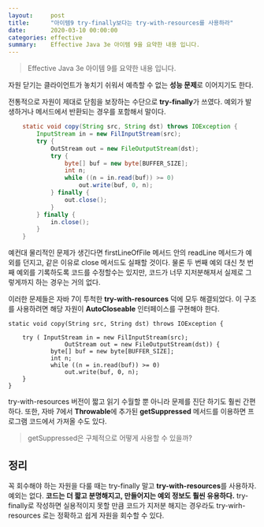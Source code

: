 ```yaml
---
layout:     post
title:      "아이템9 try-finally보다는 try-with-resources를 사용하라"
date:       2020-03-10 00:00:00
categories: effective
summary:    Effective Java 3e 아이템 9을 요약한 내용 입니다.
---
```


> Effective Java 3e 아이템 9를 요약한 내용 입니다.

자원 닫기는 클라이언트가 놓치기 쉬워서 예측할 수 없는 **성능 문제**로 이어지기도 한다. 

전통적으로 자원이 제대로 닫힘을 보장하는 수단으로 **try-finally**가 쓰였다. 예외가 발생하거나 메서드에서 반환되는 경우를 포함해서 말이다. 
```java
    static void copy(String src, String dst) throws IOException {
    	InputStream in = new FilInputStream(src);
    	try {
    		OutStream out = new FileOutputStream(dst);
    		try {
    			byte[] buf = new byte[BUFFER_SIZE];
    			int n;
    			while ((n = in.read(buf)) >= 0)
    				out.write(buf, 0, n);
    		} finally {
    			out.close();
    		}
    	} finally {
    		in.close();
    	}
    }
```

예컨대 물리적인 문제가 생긴다면 firstLineOfFile 메서드 안의 readLine 메서드가 예외를 던지고, 같은 이유로 close 메서드도 실패할 것이다. 물론 두 번째 예외 대신 첫 번째 예외를 기록하도록 코드를 수정할수는 있지만, 코드가 너무 지저분해져서 실제로 그렇게까지 하는 경우는 거의 없다. 

이러한 문제들은 자바 7이 투척한 **try-with-resources** 덕에 모두 해결되었다. 이 구조를 사용하려면 해당 자원이 **AutoCloseable** 인터페이스를 구현해야 한다. 

    static void copy(String src, String dst) throws IOException {
    	
    	try ( InputStream in = new FilInputStream(src);
    				OutStream out = new FileOutputStream(dst)) {
    			byte[] buf = new byte[BUFFER_SIZE];
    			int n;
    			while ((n = in.read(buf)) >= 0)
    				out.write(buf, 0, n);
    	}
    } 

try-with-resources 버전이 짧고 읽기 수월할 뿐 아니라 문제를 진단 하기도 훨씬 간편하다. 또한, 자바 7에서 **Throwable**에 추가된 **getSuppressed** 메서드를 이용하면 프로그램 코드에서 가져올 수도 있다. 

> getSuppressed은 구체적으로 어떻게 사용할 수 있을까?

## 정리

꼭 회수해야 하는 자원을 다룰 때는 try-finally 말고 **try-with-resources**를 사용하자. 예외는 없다. **코드는 더 짧고 분명해지고, 만들어지는 예외 정보도 훨씬 유용하다.** try-finally로 작성하면 실용적이지 못할 만큼 코드가 지저분 해지는 경우라도 try-wirh-resources 로는 정확하고 쉽게 자원을 회수할 수 있다.